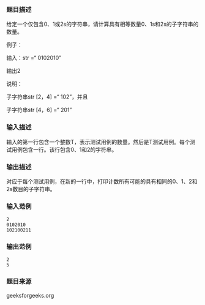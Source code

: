 ### 题目描述
给定一个仅包含0、1或2s的字符串，请计算具有相等数量0、1s和2s的子字符串的数量。

例子： 

输入：str =“ 0102010” 

输出2 

说明：

子字符串str [2，4] =“ 102”，并且               

子字符串str [4，6] =“ 201”
### 输入描述
输入的第一行包含一个整数T，表示测试用例的数量。然后是T测试用例。每个测试用例包含一行。该行包含0、1和2的字符串。
### 输出描述
对应于每个测试用例，在新的一行中，打印计数所有可能的具有相同的0、1、2和2s数目的子字符串。
### 输入范例
```
2
0102010
102100211
```
### 输出范例
```
2
5
```
### 题目来源
geeksforgeeks.org
